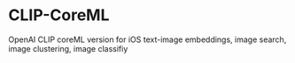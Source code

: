 # CLIP-CoreML
OpenAI CLIP coreML version for iOS text-image embeddings, image search, image clustering, image classifiy
